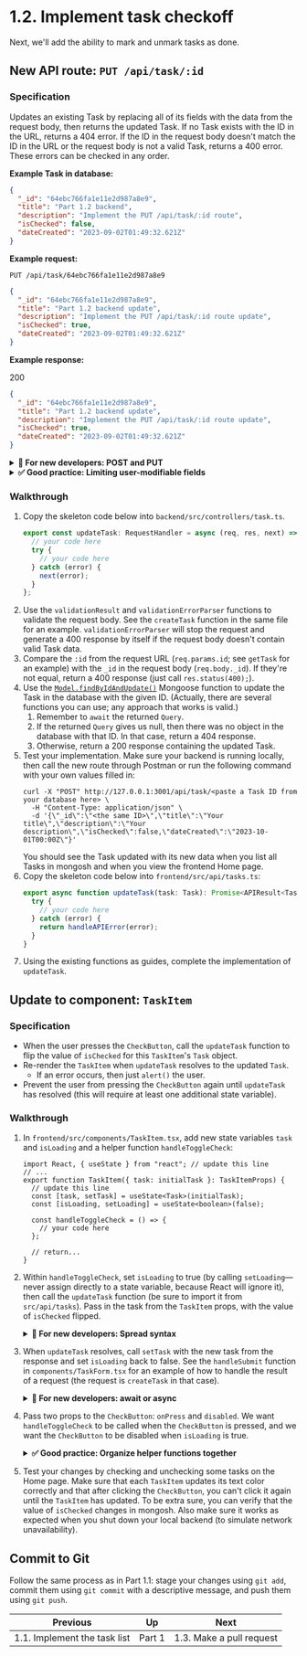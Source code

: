 # 1.2. Implement task checkoff

Next, we'll add the ability to mark and unmark tasks as done.

## New API route: `PUT /api/task/:id`

### Specification

Updates an existing Task by replacing all of its fields with the data from the request body, then returns the updated Task. If no Task exists with the ID in the URL, returns a 404 error. If the ID in the request body doesn't match the ID in the URL or the request body is not a valid Task, returns a 400 error. These errors can be checked in any order.

**Example Task in database:**

```json
{
  "_id": "64ebc766fa1e11e2d987a8e9",
  "title": "Part 1.2 backend",
  "description": "Implement the PUT /api/task/:id route",
  "isChecked": false,
  "dateCreated": "2023-09-02T01:49:32.621Z"
}
```

**Example request:**

`PUT /api/task/64ebc766fa1e11e2d987a8e9`

```json
{
  "_id": "64ebc766fa1e11e2d987a8e9",
  "title": "Part 1.2 backend update",
  "description": "Implement the PUT /api/task/:id route update",
  "isChecked": true,
  "dateCreated": "2023-09-02T01:49:32.621Z"
}
```

**Example response:**

200

```json
{
  "_id": "64ebc766fa1e11e2d987a8e9",
  "title": "Part 1.2 backend update",
  "description": "Implement the PUT /api/task/:id route update",
  "isChecked": true,
  "dateCreated": "2023-09-02T01:49:32.621Z"
}
```

<details>
<summary><strong>🤔 For new developers: POST and PUT</strong></summary>

_Note that we use `POST` requests to create Tasks and `PUT` requests to update them. This isn't strictly necessary (we could, say, use `POST` for everything), but it's a standard industry practice because it follows the original HTTP specification more closely. The main difference between the two methods is "[idempotence](https://developer.mozilla.org/en-US/docs/Glossary/Idempotent)"—`PUT` actions are expected to be idempotent, while `POST` actions are not._

</details>

<details>
<summary><strong>✅ Good practice: Limiting user-modifiable fields</strong></summary>

_Here we just replace the entire Task object with the provided data, even the `dateCreated` field. We do this for simplicity, but in a real project, it might be advisable to limit which fields can be modified by a user request._

</details>

### Walkthrough

1. Copy the skeleton code below into `backend/src/controllers/task.ts`.
   ```typescript
   export const updateTask: RequestHandler = async (req, res, next) => {
     // your code here
     try {
       // your code here
     } catch (error) {
       next(error);
     }
   };
   ```
2. Use the `validationResult` and `validationErrorParser` functions to validate the request body. See the `createTask` function in the same file for an example. `validationErrorParser` will stop the request and generate a 400 response by itself if the request body doesn't contain valid Task data.
3. Compare the `:id` from the request URL (`req.params.id`; see `getTask` for an example) with the `_id` in the request body (`req.body._id`). If they're not equal, return a 400 response (just call `res.status(400);`).
4. Use the [`Model.findByIdAndUpdate()`](<https://mongoosejs.com/docs/api/model.html#Model.findByIdAndUpdate()>) Mongoose function to update the Task in the database with the given ID. (Actually, there are several functions you can use; any approach that works is valid.)
   1. Remember to `await` the returned `Query`.
   2. If the returned `Query` gives us null, then there was no object in the database with that ID. In that case, return a 404 response.
   3. Otherwise, return a 200 response containing the updated Task.
5. Test your implementation. Make sure your backend is running locally, then call the new route through Postman or run the following command with your own values filled in:
   ```shell
   curl -X "POST" http://127.0.0.1:3001/api/task/<paste a Task ID from your database here> \
     -H "Content-Type: application/json" \
     -d '{\"_id\":\"<the same ID>\",\"title\":\"Your title\",\"description\":\"Your description\",\"isChecked\":false,\"dateCreated\":\"2023-10-01T00:00Z\"}'
   ```
   You should see the Task updated with its new data when you list all Tasks in mongosh and when you view the frontend Home page.
6. Copy the skeleton code below into `frontend/src/api/tasks.ts`:
   ```typescript
   export async function updateTask(task: Task): Promise<APIResult<Task>> {
     try {
       // your code here
     } catch (error) {
       return handleAPIError(error);
     }
   }
   ```
7. Using the existing functions as guides, complete the implementation of `updateTask`.

## Update to component: `TaskItem`

### Specification

- When the user presses the `CheckButton`, call the `updateTask` function to flip the value of `isChecked` for this `TaskItem`'s `Task` object.
- Re-render the `TaskItem` when `updateTask` resolves to the updated `Task`.
  - If an error occurs, then just `alert()` the user.
- Prevent the user from pressing the `CheckButton` again until `updateTask` has resolved (this will require at least one additional state variable).

### Walkthrough

1. In `frontend/src/components/TaskItem.tsx`, add new state variables `task` and `isLoading` and a helper function `handleToggleCheck`:

   ```tsx
   import React, { useState } from "react"; // update this line
   // ...
   export function TaskItem({ task: initialTask }: TaskItemProps) {
     // update this line
     const [task, setTask] = useState<Task>(initialTask);
     const [isLoading, setLoading] = useState<boolean>(false);

     const handleToggleCheck = () => {
       // your code here
     };

     // return...
   }
   ```

2. Within `handleToggleCheck`, set `isLoading` to true (by calling `setLoading`—never assign directly to a state variable, because React will ignore it), then call the `updateTask` function (be sure to import it from `src/api/tasks`). Pass in the task from the `TaskItem` props, with the value of `isChecked` flipped.
   <details>
   <summary><strong>🤔 For new developers: Spread syntax</strong></summary>

   _An easy way to do this is to use JavaScript's [spread syntax](https://developer.mozilla.org/en-US/docs/Web/JavaScript/Reference/Operators/Spread_syntax#spread_in_object_literals). You can write something like `{ ...task, isChecked: !task.isChecked }`. This is preferable because it's concise and it creates a (shallow) copy of `task`; we shouldn't modify `task` or any other props directly because that might cause unintended side effects._
   </details>

3. When `updateTask` resolves, call `setTask` with the new task from the response and set `isLoading` back to false. See the `handleSubmit` function in `components/TaskForm.tsx` for an example of how to handle the result of a request (the request is `createTask` in that case).
   <details>
   <summary><strong>🤔 For new developers: await or async</strong></summary>

   _If you make `handleToggleCheck` an `async` function, you can use `await` syntax instead of `then()`. There's no real difference here, so it's up to preference. Just stay consistent and don't mix the two syntaxes together._
   </details>

4. Pass two props to the `CheckButton`: `onPress` and `disabled`. We want `handleToggleCheck` to be called when the `CheckButton` is pressed, and we want the `CheckButton` to be disabled when `isLoading` is true.
   <details>
   <summary><strong>✅ Good practice: Organize helper functions together</strong></summary>

   _We could write the `onPress` handler function directly inside the JSX instead of storing it in a named variable. However, we'd recommend only doing that for super simple, one-line functions. Otherwise, it's generally a good practice to organize nontrivial helper functions like `handleToggleCheck` separately from our rendering code, to make them easier to find._
   </details>

5. Test your changes by checking and unchecking some tasks on the Home page. Make sure that each `TaskItem` updates its text color correctly and that after clicking the `CheckButton`, you can't click it again until the `TaskItem` has updated. To be extra sure, you can verify that the value of `isChecked` changes in mongosh. Also make sure it works as expected when you shut down your local backend (to simulate network unavailability).

## Commit to Git

Follow the same process as in Part 1.1: stage your changes using `git add`, commit them using `git commit` with a descriptive message, and push them using `git push`.

| Previous                     | Up     | Next                     |
| ---------------------------- | ------ | ------------------------ |
| 1.1. Implement the task list | Part 1 | 1.3. Make a pull request |
